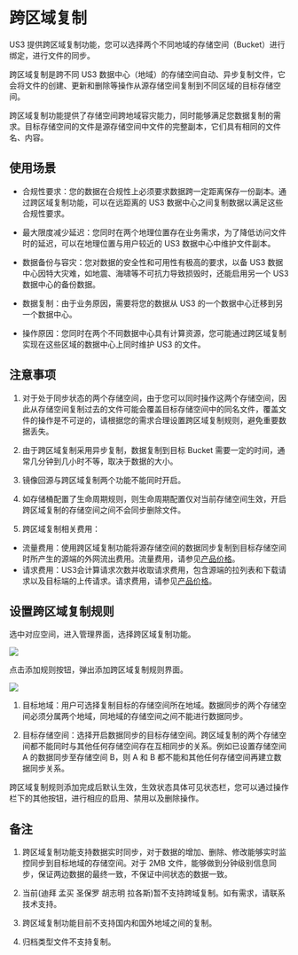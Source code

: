 # 跨区域复制

US3 提供跨区域复制功能，您可以选择两个不同地域的存储空间（Bucket）进行绑定，进行文件的同步。

跨区域复制是跨不同 US3 数据中心（地域）的存储空间自动、异步复制文件，它会将文件的创建、更新和删除等操作从源存储空间复制到不同区域的目标存储空间。

跨区域复制功能提供了存储空间跨地域容灾能力，同时能够满足您数据复制的需求。目标存储空间的文件是源存储空间中文件的完整副本，它们具有相同的文件名、内容。

## 使用场景

* 合规性要求：您的数据在合规性上必须要求数据跨一定距离保存一份副本。通过跨区域复制功能，可以在远距离的 US3 数据中心之间复制数据以满足这些合规性要求。

* 最大限度减少延迟：您同时在两个地理位置存在业务需求，为了降低访问文件时的延迟，可以在地理位置与用户较近的 US3 数据中心中维护文件副本。

* 数据备份与容灾：您对数据的安全性和可用性有极高的要求，以备 US3 数据中心因特大灾难，如地震、海啸等不可抗力导致损毁时，还能启用另一个 US3 数据中心的备份数据。

* 数据复制：由于业务原因，需要将您的数据从 US3 的一个数据中心迁移到另一个数据中心。

* 操作原因：您同时在两个不同数据中心具有计算资源，您可能通过跨区域复制实现在这些区域的数据中心上同时维护 US3 的文件。

## 注意事项

1. 对于处于同步状态的两个存储空间，由于您可以同时操作这两个存储空间，因此从存储空间复制过去的文件可能会覆盖目标存储空间中的同名文件，覆盖文件的操作是不可逆的，请根据您的需求合理设置跨区域复制规则，避免重要数据丢失。

2. 由于跨区域复制采用异步复制，数据复制到目标 Bucket 需要一定的时间，通常几分钟到几小时不等，取决于数据的大小。

3. 镜像回源与跨区域复制两个功能不能同时开启。

4. 如存储桶配置了生命周期规则，则生命周期配置仅对当前存储空间生效，开启跨区域复制的存储空间之间不会同步删除文件。

5. 跨区域复制相关费用：

- 流量费用：使用跨区域复制功能将源存储空间的数据同步复制到目标存储空间时所产生的源端的外网流出费用。流量费用，请参见[产品价格](https://docs.ucloud.cn/ufile/bill/billing)。
- 请求费用：US3会计算请求次数并收取请求费用，包含源端的拉列表和下载请求以及目标端的上传请求。请求费用，请参见[产品价格](https://docs.ucloud.cn/ufile/bill/billing)。

## 设置跨区域复制规则

选中对应空间，进入管理界面，选择跨区域复制功能。

![](/images/跨区域复制1.png)

点击添加规则按钮，弹出添加跨区域复制规则界面。

![](/images/跨区域复制2.png)

1. 目标地域：用户可选择复制目标的存储空间所在地域。数据同步的两个存储空间必须分属两个地域，同地域的存储空间之间不能进行数据同步。

2. 目标存储空间：选择开启数据同步的目标存储空间。跨区域复制的两个存储空间都不能同时与其他任何存储空间存在互相同步的关系。例如已设置存储空间 A 的数据同步至存储空间 B，则 A 和 B 都不能和其他任何存储空间再建立数据同步关系。

跨区域复制规则添加完成后默认生效，生效状态具体可见状态栏，您可以通过操作栏下的其他按钮，进行相应的启用、禁用以及删除操作。

## 备注

1. 跨区域复制功能支持数据实时同步，对于数据的增加、删除、修改能够实时监控同步到目标地域的存储空间。对于 2MB 文件，能够做到分钟级别信息同步，保证两边数据的最终一致，不保证中间状态的数据一致。

2. 当前(迪拜 孟买 圣保罗 胡志明 拉各斯)暂不支持跨域复制。如有需求，请联系技术支持。

3. 跨区域复制功能目前不支持国内和国外地域之间的复制。

4. 归档类型文件不支持复制。
